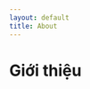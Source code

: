 ```yaml
---
layout: default
title: About
---
```

# Giới thiệu

<!-- <p>Tôi là Phạm Đình Khánh.</p>
<p>
Hiện tại tôi là một data scientist đang công tác tại công ty VinID.
Nhiều bạn thắc mắc công việc chính hàng ngày của tôi là gì? Nhân tiện, tôi cũng muốn chia sẻ với các bạn công việc của một data scientist ở tập đoàn tôi đang làm sẽ như thế nào?
</p>
<p>
<h2>Làm việc với các bài toán big data</h2> Công việc hàng ngày của tôi đòi hỏi phải tương tác rất nhiều với dữ liệu lớn. Hệ thống của tôi bao gồm thông tin người dùng, thông tin giao vận, thông tin sản phẩm. Mục tiêu của tôi là áp dụng những dữ liệu này vào xây dựng các mô hình nhằm mang lại sự thay đổi lớn cho mô hình kinh doanh của công ty. Các mô hình mà tôi phụ trách bao trùm khá nhiều các mảng khác nhau như: Phân tích và cải thiện hệ thống search, các mô hình về recommendation, phân khúc khách hàng, scorecard khách hàng, mô hình giao vận, mô hình vận hành hệ thống.
</p>
<p>
<h2>Nghiên cứu các bài báo và ứng dụng</h2> Trước khi tạo ra một mô hình ứng dụng được vào thực tiễn, tôi phải tìm kiếm và nghiên cứu nhiều nguồn tài liệu khác nhau. Bước đầu tiên mà tôi thực hiện là hiểu về lý thuyết thuật toán. Có nhiều thuật toán lý thuyết khá khó và tôi phải tốn khoảng 1 tuần để đọc hiểu. Sau khi đã nắm vững thuật toán, tôi sẽ phải code lại project để áp dụng vào hệ thống của mình. Mục tiêu là làm cho hệ thống thông minh hơn, nâng cao trải nghiệm người dùng và năng xuất lao động.
</p>
<p>
<h2>Viết blog</h2> Trong quá trình nghiên cứu nhiều bài báo khoa học khác nhau. Tôi nhận thấy rằng kiến thức về AI rất rộng lớn. Chúng ta dễ dàng tìm được một tài liệu chỉ sau vài lượt google search. Nhưng chúng ta có thể mất vài tuần để hiểu nó. Từ đó tôi nhận ra rằng vai trò của kiến thức nền là rất quan trọng, mà kiến thức này thường quên nhanh vì nó khá phức tạp. Chính vì thế tôi nghĩ ra một phương pháp lưu trữ sáng tạo cho riêng mình đó là viết lại một số ít các kiến thức mà tôi tổng hợp được thành blog này. Đây vừa là cách tôi nghi nhớ, vừa là cách tôi chia sẻ kiến thức nhỏ bé của mình tới cộng đồng.
</p>
<p>
<h2>Giảng dạy</h2> Là một người đam mê với khoa học dữ liệu. Tôi đã tự tổ chức một số khóa học về Data Analytics và Deep Learning tại <a href="https://www.facebook.com/TowardDataScience">khanh's blog</a>. Nếu bạn quan tâm hãy follow để theo dõi khi có thông báo về khóa học mới. Những kiến thức tôi dạy đa phần đều được đúc rút ra từ kinh nghiệm xây dựng mô hình tại doanh nghiệp. Tôi cũng chú trọng khâu bảo mật dữ liệu cho doanh nghiệp và chỉ sử dụng các bộ dataset mẫu bên ngoài để cho học viên thực hành. Phương trâm giảng dạy của tôi là nắm vững thuật toán trước, kết hợp với thực thành sau. Tôi cũng cho các bạn sinh viên làm một số <a href="https://www.facebook.com/groups/3235479620010379/">project</a> để demo sản phẩm cuối khóa của mình nhưng không quá chuyên sâu về technical vì mục tiêu của khóa học là phân tích dữ liệu và am hiểu thuật toán.
</p>
<p>
<h2>Lập trình ứng dụng</h2> Nếu bạn follow <a href="https://www.facebook.com/TowardDataScience">khanh's blog</a> của tôi sẽ thấy tôi có giới thiệu một số sản phẩm về AI lập trình trên android, ios và javascript. Đây là công việc yêu thích của tôi vào mỗi dịp cuối tuần khi không phải nghiên cứu và xây dựng mô hình. Tôi thấy được rất nhiều ý tưởng hay của AI có thể áp dụng vào cuộc sống, giúp ích cho hàng triệu triệu người dùng nhưng vẫn chưa được áp dụng vì thiếu đi những ứng dụng thực tiễn. Tôi nghĩ rằng nếu lý thuyết và phương pháp mình đã nắm được, tại sao không biến nó thành sản phẩm phục vụ cộng đồng? Đó chính là động lực để tôi quyết tâm học lập trình ứng dụng.
</p>
<p>
<h2>Mục tiêu và định hướng</h2> Mục tiêu nghề nghiệp của tôi là trở thành một data scientist hàng đầu tại Việt Nam và đồng thời áp dụng các mô hình AI giúp giải quyết được các vấn đề mà doanh nghiệp đang quan tâm về kinh doanh, vận hành, khách hàng. Để làm được điều đó tôi sẽ phát triển khanh's blog thành một kênh học thuật chuyên sâu, chia sẻ kiến thức về mô hình, thuật toán và lập trình. Blog của tôi sẽ khá kén bạn đọc vì bạn sẽ cần có một kiến thức nền vững thì mới đọc hiểu được.
</p>
<p>
<h2>Phương trâm học tập</h2> Là một người luôn muốn học hỏi và trau dồi bản thân. Tôi hi vọng thông qua blog này sẽ kết nối được với nhiều những nhà khoa học, các kĩ sư AI để học hỏi và phát triển.
</p>
<p>
Hi vọng nhỏ bé của tôi là blog của mình sẽ mang lại giá trị hữu ích cho bạn đọc. Hỗ trợ cho nhiều sinh viên và các bạn yêu thích AI, lập trình trong định hướng sự nghiệp để trở thành một AI engineer hoặc data scientist. 
</p>
<p>
Mọi ý kiến đóng góp về blog xin vui lòng post lên group
<a href="https://www.facebook.com/groups/3235479620010379/">AICode</a>.
Tôi xin cảm ơn bạn đọc đã ủng hộ và theo dõi các bài viết tại Khanh's Blog.
</p> -->
